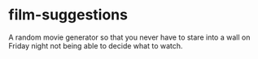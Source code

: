 # film-suggestions

A random movie generator so that you never have to stare into a wall on Friday night not being able to decide what to watch.
